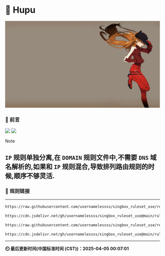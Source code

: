 
# 🧸 Hupu
![](https://raw.githubusercontent.com/usernamelessss/picture-bed/main/images/202504042256831.jpg)
### 📣 前言
![](https://shields.io/badge/-移除重复规则-ff69b4) ![](https://shields.io/badge/-IP&nbsp;规则单独存放不与&nbsp;DOMAIN&nbsp;等混合-green)
> [!NOTE]
**`IP` 规则单独分离,在 `DOMAIN` 规则文件中,不需要 `DNS` 域名解析的,如果和 `IP` 规则混合,导致排列路由规则的时候,顺序不够灵活.**
---

###  🔗 规则链接
---

```url
https://raw.githubusercontent.com/usernamelessss/singbox_ruleset_use/refs/heads/main/rule/Hupu/Hupu_No_IP.json
```

```url
https://cdn.jsdelivr.net/gh/usernamelessss/singbox_ruleset_use@main/rule/Hupu/Hupu_No_IP.json
```

```url
https://raw.githubusercontent.com/usernamelessss/singbox_ruleset_use/refs/heads/main/rule/Hupu/Hupu_No_IP.srs
```

```url
https://cdn.jsdelivr.net/gh/usernamelessss/singbox_ruleset_use@main/rule/Hupu/Hupu_No_IP.srs
```

---
**⏲️ 最后更新时间(中国标准时间 (CST))：2025-04-05 00:07:01**